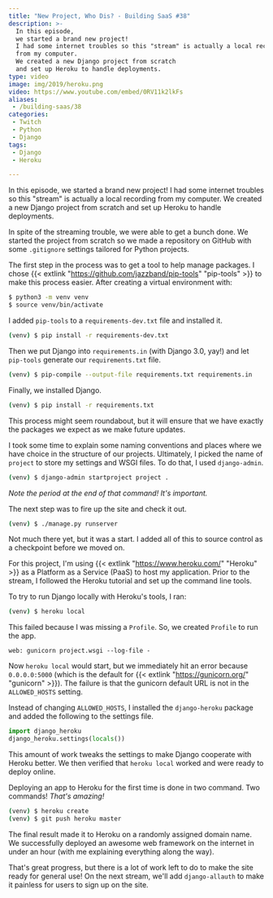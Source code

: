 ```yaml
---
title: "New Project, Who Dis? - Building SaaS #38"
description: >-
  In this episode,
  we started a brand new project!
  I had some internet troubles so this "stream" is actually a local recording
  from my computer.
  We created a new Django project from scratch
  and set up Heroku to handle deployments.
type: video
image: img/2019/heroku.png
video: https://www.youtube.com/embed/0RV11k2lkFs
aliases:
 - /building-saas/38
categories:
 - Twitch
 - Python
 - Django
tags:
 - Django
 - Heroku

---
```


In this episode,
we started a brand new project!
I had some internet troubles so this "stream" is actually a local recording
from my computer.
We created a new Django project from scratch
and set up Heroku to handle deployments.

In spite of the streaming trouble,
we were able to get a bunch done.
We started the project from scratch
so we made a repository
on GitHub
with some `.gitignore` settings tailored
for Python projects.

The first step in the process was to get a tool
to help manage packages.
I chose {{< extlink "https://github.com/jazzband/pip-tools" "pip-tools" >}}
to make this process easier.
After creating a virtual environment with:

```bash
$ python3 -m venv venv
$ source venv/bin/activate
```

I added `pip-tools` to a `requirements-dev.txt` file
and installed it.

```bash
(venv) $ pip install -r requirements-dev.txt
```

Then we put Django into `requirements.in`
(with Django 3.0, yay!)
and let `pip-tools` generate our `requirements.txt` file.

```bash
(venv) $ pip-compile --output-file requirements.txt requirements.in
```

Finally, we installed Django.

```bash
(venv) $ pip install -r requirements.txt
```

This process might seem roundabout,
but it will ensure that we have exactly the packages we expect
as we make future updates.

I took some time to explain some naming conventions
and places where we have choice in the structure
of our projects.
Ultimately, I picked the name of `project`
to store my settings and WSGI files.
To do that, I used `django-admin`.

```bash
(venv) $ django-admin startproject project .
```

*Note the period at the end of that command! It's important.*

The next step was to fire up the site
and check it out.

```bash
(venv) $ ./manage.py runserver
```

Not much there yet,
but it was a start.
I added all of this to source control
as a checkpoint
before we moved on.

For this project,
I'm using {{< extlink "https://www.heroku.com/" "Heroku" >}}
as a Platform as a Service (PaaS)
to host my application.
Prior to the stream,
I followed the Heroku tutorial
and set up the command line tools.

To try to run Django
locally with Heroku's tools,
I ran:

```bash
(venv) $ heroku local
```

This failed because I was missing a `Profile`.
So, we created `Profile`
to run the app.

```Procfile
web: gunicorn project.wsgi --log-file -
```

Now `heroku local` would start,
but we immediately hit an error
because `0.0.0.0:5000`
(which is the default
for {{< extlink "https://gunicorn.org/" "gunicorn" >}}).
The failure is that the gunicorn default URL
is not in the `ALLOWED_HOSTS` setting.

Instead of changing `ALLOWED_HOSTS`,
I installed the `django-heroku` package
and added the following to the settings file.

```python
import django_heroku
django_heroku.settings(locals())
```

This amount of work tweaks the settings
to make Django cooperate
with Heroku better.
We then verified that `heroku local` worked
and were ready to deploy online.

Deploying an app to Heroku
for the first time is done in two command.
Two commands!
*That's amazing!*

```bash
(venv) $ heroku create
(venv) $ git push heroku master
```

The final result made it to Heroku
on a randomly assigned domain name.
We successfully deployed an awesome web framework
on the internet
in under an hour
(with me explaining everything along the way).

That's great progress,
but there is a lot of work left to do
to make the site ready
for general use!
On the next stream,
we'll add `django-allauth`
to make it painless
for users to sign up on the site.

